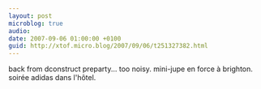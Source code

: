 ```yaml
---
layout: post
microblog: true
audio: 
date: 2007-09-06 01:00:00 +0100
guid: http://xtof.micro.blog/2007/09/06/t251327382.html
---
```

back from dconstruct preparty... too noisy. mini-jupe en force à brighton. soirée adidas dans l'hôtel.
